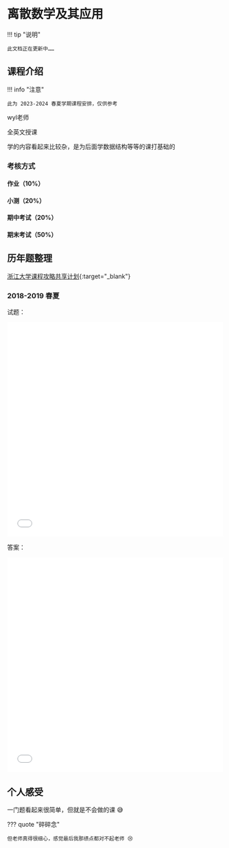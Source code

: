 # 离散数学及其应用

!!! tip "说明"

    此文档正在更新中……

## 课程介绍

!!! info "注意"

    此为 2023-2024 春夏学期课程安排，仅供参考

wyl老师

全英文授课

学的内容看起来比较杂，是为后面学数据结构等等的课打基础的

### 考核方式

#### 作业（10%）

#### 小测（20%）

#### 期中考试（20%）

#### 期末考试（50%）

## 历年题整理

[浙江大学课程攻略共享计划](https://qsctech.github.io/zju-icicles/%E7%A6%BB%E6%95%A3%E6%95%B0%E5%AD%A6%E5%8F%8A%E5%85%B6%E5%BA%94%E7%94%A8/){:target="_blank"}

### 2018-2019 春夏

试题：

<embed src="../../../file/discrete_math/discrete_doc1.pdf" type="application/pdf" width="100%" height="500" />

答案：

<embed src="../../../file/discrete_math/discrete_doc2.pdf" type="application/pdf" width="100%" height="500" />

## 个人感受

一门题看起来很简单，但就是不会做的课 😅

??? quote "碎碎念"

    但老师真得很细心，感觉最后我那绩点都对不起老师 😢